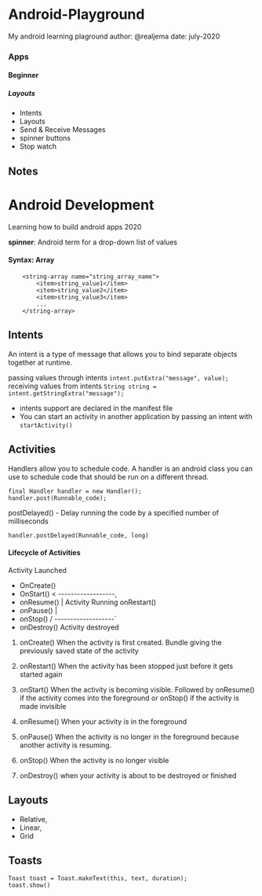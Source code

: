 # Android-Playground
My android learning plaground
author: @realjema
date: july-2020

### Apps
#### Beginner
##### Layouts
- Intents
- Layouts
- Send & Receive Messages
- spinner buttons
- Stop watch

## Notes
# Android Development 

Learning how to build android apps 2020

**spinner**: Android term for a drop-down list of values 
#### Syntax: Array 
```
    <string-array name="string_array_name">
        <item>string_value1</item>
        <item>string_value2</item>
        <item>string_value3</item>
        ...
    </string-array>
```

## Intents
An intent is a type of message that allows you to bind separate objects together at runtime. 

passing values through intents
`
intent.putExtra("message", value);
`
receiving values from intents 
`
String string = intent.getStringExtra("message");
`

- intents support are declared in the manifest file 
- You can start an activity in another application by passing an intent with `startActivity()`


## Activities 
Handlers allow you to schedule code. A handler is an android class you can use to schedule code that should be run on a different thread. 
```
final Handler handler = new Handler();
handler.post(Runnable_code);
```

postDelayed() - Delay running the code by a specified number of milliseconds

`handler.postDelayed(Runnable_code, long)`

#### Lifecycle of Activities 
Activity Launched 
- OnCreate()
- OnStart() < ------------------,
- onResume()                    |
Activity Running           onRestart()
- onPause()                     |
- onStop() / -------------------`
- onDestroy()
Activity destroyed


1. onCreate()
When the activity is first created. Bundle giving the previously saved state of the activity

2. onRestart()
When the activity has been stopped just before it gets started again

3. onStart()
When the activity is becoming visible. Followed by onResume() if the activity comes into the foreground or onStop() if the activity is made invisible

4. onResume()
When your activity is in the foreground

5. onPause()
When the activity is no longer in the foreground because another activity is resuming. 

6. onStop()
When the activity is no longer visible

7. onDestroy()
when your activity is about to be destroyed or finished


## Layouts 

- Relative, 
- Linear, 
- Grid 

## Toasts 
```
Toast toast = Toast.makeText(this, text, duration);
toast.show()
```
